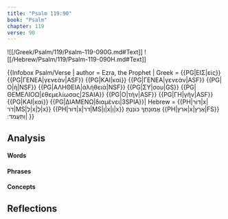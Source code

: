 ```yaml
---
title: "Psalm 119:90"
book: "Psalm"
chapter: 119
verse: 90
---
```

![[/Greek/Psalm/119/Psalm-119-090G.md#Text]]
![[/Hebrew/Psalm/119/Psalm-119-090H.md#Text]]

{{Infobox Psalm/Verse |
  author = Ezra, the Prophet |
  Greek = {{PG|ΕΙΣ|εἰς}} {{PG|ΓΕΝΕΑ|γενεὰν|ASF}} {{PG|ΚΑΙ|καὶ}} {{PG|ΓΕΝΕΑ|γενεὰν|ASF}} {{PG|Ο|ἡ|NSF}} {{PG|ΑΛΗΘΕΙΑ|ἀλήθειά|NSF}} {{PG|ΣΥ|σου|GS}} {{PG|ΘΕΜΕΛΙΟΩ|ἐθεμελίωσας|2SAIA}} {{PG|Ο|τὴν|ASF}} {{PG|ΓΗ|γῆν|ASF}} {{PG|ΚΑΙ|καὶ}} {{PG|ΔΙΑΜΕΝΩ|διαμένει|3SPIA}}|
  Hebrew = {{PH|דּוֹר|x|דֹר|MS|לְ|x|לְ|x}} {{PH|דּוֹר|x|דֹר|MS|וְ|x|וָ|x}}
אֱמוּנָתֶךָ
כּוֹנַנְתָּ
{{PH|ארץ|x|אֶרֶץ|FS}}
וַתַּעֲמֹד
׃|
}}

## Analysis

#### Words

#### Phrases

#### Concepts

## Reflections
